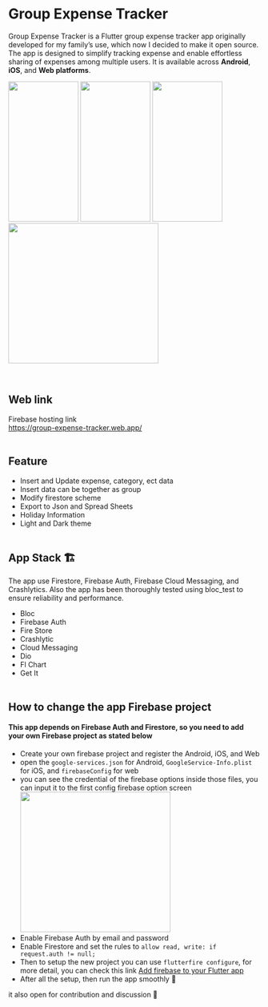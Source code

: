 # Group Expense Tracker
Group Expense Tracker is a Flutter group expense tracker app originally developed for my family’s use, which now I decided to make it open source. The app is designed to simplify tracking expense and enable effortless sharing of expenses among multiple users. It is available across **Android**, **iOS**, and **Web platforms**.


<image src="assets/record.gif" width="140" height="280"> </image>
<image src="https://github.com/jiwomdf/group_expense_tracker/blob/main/github_assets/ios.png" width="140" height="280"> </image>
<image src="https://github.com/jiwomdf/group_expense_tracker/blob/main/github_assets/white_ios.png" width="140" height="280"> </image>
<image src="https://github.com/jiwomdf/group_expense_tracker/blob/main/github_assets/web.png" width="300" height="280"> </image> 


<br />

## Web link
Firebase hosting link <br />
https://group-expense-tracker.web.app/ <br /><br />

## Feature
- Insert and Update expense, category, ect data
- Insert data can be together as group
- Modify firestore scheme
- Export to Json and Spread Sheets
- Holiday Information
- Light and Dark theme <br /><br />


## App Stack 🏗️
The app use Firestore, Firebase Auth, Firebase Cloud Messaging, and Crashlytics. Also the app has been thoroughly tested using bloc_test to ensure reliability and performance.
- Bloc
- Firebase Auth
- Fire Store
- Crashlytic
- Cloud Messaging
- Dio
- Fl Chart
- Get It <br /><br />

## How to change the app Firebase project
#### This app depends on Firebase Auth and Firestore, so you need to add your own Firebase project as stated below
- Create your own firebase project and register the Android, iOS, and Web
- open the `google-services.json` for Android, `GoogleService-Info.plist` for iOS, and `firebaseConfig` for web
- you can see the credential of the firebase options inside those files, you can input it to the first config firebase option screen
<image src="https://github.com/jiwomdf/group_expense_tracker/blob/main/github_assets/foptions.png" width="300" height="280"> </image> 
- Enable Firebase Auth by email and password
- Enable Firestore and set the rules to `allow read, write: if request.auth != null;`
- Then to setup the new project you can use `flutterfire configure`, for more detail, you can check this link [Add firebase to your Flutter app](https://firebase.google.com/docs/flutter/setup?platform=web)
- After all the setup, then run the app smoothly 🥳

it also open for contribution and discussion 🙏
<br><br>